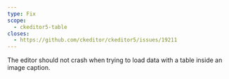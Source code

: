 ```yaml
---
type: Fix
scope:
  - ckeditor5-table
closes:
  - https://github.com/ckeditor/ckeditor5/issues/19211
---
```


The editor should not crash when trying to load data with a table inside an image caption.
